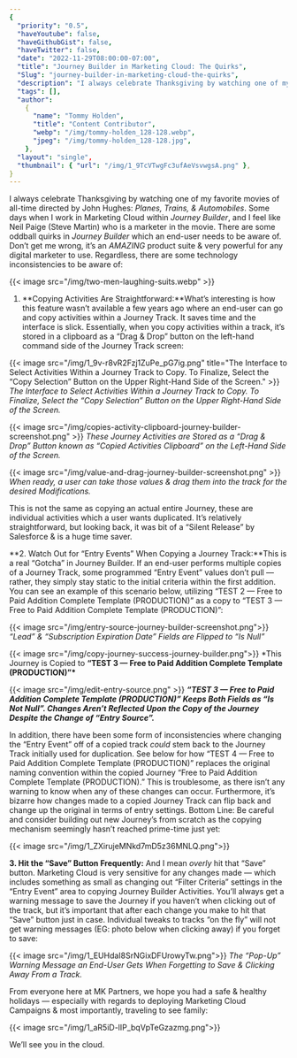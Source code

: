 ```yaml
---
{
  "priority": "0.5",
  "haveYoutube": false,
  "haveGithubGist": false,
  "haveTwitter": false,
  "date": "2022-11-29T08:00:00-07:00",
  "title": "Journey Builder in Marketing Cloud: The Quirks",
  "Slug": "journey-builder-in-marketing-cloud-the-quirks",
  "description": "I always celebrate Thanksgiving by watching one of my favorite movies of all-time directed by John Hughes: Planes, Trains, and Automobiles…",
  "tags": [],
  "author":
    {
      "name": "Tommy Holden",
      "title": "Content Contributor",
      "webp": "/img/tommy-holden_128-128.webp",
      "jpeg": "/img/tommy-holden_128-128.jpg",
    },
  "layout": "single",
  "thumbnail": { "url": "/img/1_9TcVTwgFc3ufAeVsvwgsA.png" },
}
---
```


I always celebrate Thanksgiving by watching one of my favorite movies of all-time directed by John Hughes: _Planes, Trains, & Automobiles_. Some days when I work in Marketing Cloud within _Journey Builder_, and I feel like Neil Paige (Steve Martin) who is a marketer in the movie. There are some oddball quirks in _Journey Builder_ which an end-user needs to be aware of. Don’t get me wrong, it’s an _AMAZING_ product suite & very powerful for any digital marketer to use. Regardless, there are some technology inconsistencies to be aware of:

{{< image src="/img/two-men-laughing-suits.webp" >}}

1. **Copying Activities Are Straightforward:**What’s interesting is how this feature wasn’t available a few years ago where an end-user can go and copy activities within a Journey Track. It saves time and the interface is slick. Essentially, when you copy activities within a track, it’s stored in a clipboard as a “Drag & Drop” button on the left-hand command side of the Journey Track screen:

{{< image src="/img/1_9v-r8vR2Fzj1ZuPe_pG7ig.png" title="The Interface to Select Activities Within a Journey Track to Copy. To Finalize, Select the “Copy Selection” Button on the Upper Right-Hand Side of the Screen." >}}
_The Interface to Select Activities Within a Journey Track to Copy. To Finalize, Select the “Copy Selection” Button on the Upper Right-Hand Side of the Screen._

{{< image src="/img/copies-activity-clipboard-journey-builder-screenshot.png" >}}
_These Journey Activities are Stored as a “Drag & Drop” Button known as “Copied Activities Clipboard” on the Left-Hand Side of the Screen._

{{< image src="/img/value-and-drag-journey-builder-screenshot.png" >}}
_When ready, a user can take those values & drag them into the track for the desired Modifications._

This is not the same as copying an actual entire Journey, these are individual activities which a user wants duplicated. It’s relatively straightforward, but looking back, it was bit of a “Silent Release” by Salesforce & is a huge time saver.

**2. Watch Out for “Entry Events” When Copying a Journey Track:**This is a real “Gotcha” in Journey Builder. If an end-user performs multiple copies of a Journey Track, some programmed “Entry Event” values don’t pull — rather, they simply stay static to the initial criteria within the first addition. You can see an example of this scenario below, utilizing “TEST 2 — Free to Paid Addition Complete Template (PRODUCTION)” as a copy to “TEST 3 — Free to Paid Addition Complete Template (PRODUCTION)”:

{{< image src="/img/entry-source-journey-builder-screenshot.png">}}
_“Lead” & “Subscription Expiration Date” Fields are Flipped to “Is Null”_

{{< image src="/img/copy-journey-success-journey-builder.png">}}
\*This Journey is Copied to **“TEST 3 — Free to Paid Addition Complete Template (PRODUCTION)”\***

{{< image src="/img/edit-entry-source.png" >}}
***“TEST 3 — Free to Paid Addition Complete Template (PRODUCTION)” Keeps Both Fields as “Is Not Null”. Changes *Aren’t* Reflected Upon the Copy of the Journey Despite the Change of “Entry Source”.***

In addition, there have been some form of inconsistencies where changing the “Entry Event” off of a copied track _could_ stem back to the Journey Track initially used for duplication. See below for how “TEST 4 — Free to Paid Addition Complete Template (PRODUCTION)” replaces the original naming convention within the copied Journey “Free to Paid Addition Complete Template (PRODUCTION).” This is troublesome, as there isn’t any warning to know when any of these changes can occur. Furthermore, it’s bizarre how changes made to a copied Journey Track can flip back and change up the original in terms of entry settings. Bottom Line: Be careful and consider building out new Journey’s from scratch as the copying mechanism seemingly hasn’t reached prime-time just yet:

{{< image src="/img/1_ZXirujeMNkd7mD5z36MNLQ.png">}}

**3. Hit the “Save” Button Frequently:** And I mean _overly_ hit that “Save” button. Marketing Cloud is very sensitive for any changes made — which includes something as small as changing out “Filter Criteria” settings in the “Entry Event” area to copying Journey Builder Activities. You’ll always get a warning message to save the Journey if you haven’t when clicking out of the track, but it’s important that after each change you make to hit that “Save” button just in case. Individual tweaks to tracks “on the fly” will not get warning messages (EG: photo below when clicking away) if you forget to save:

{{< image src="/img/1_EUHdaI8SrNGixDFUrowyTw.png">}}
_The “Pop-Up” Warning Message an End-User Gets When Forgetting to Save & Clicking Away From a Track._

From everyone here at MK Partners, we hope you had a safe & healthy holidays — especially with regards to deploying Marketing Cloud Campaigns & most importantly, traveling to see family:

{{< image src="/img/1_aR5iD-lIP_bqVpTeGzazmg.png">}}

We’ll see you in the cloud.
